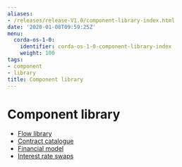 ```yaml
---
aliases:
- /releases/release-V1.0/component-library-index.html
date: '2020-01-08T09:59:25Z'
menu:
  corda-os-1-0:
    identifier: corda-os-1-0-component-library-index
    weight: 100
tags:
- component
- library
title: Component library
---
```



# Component library



* [Flow library](flow-library.md)
* [Contract catalogue](contract-catalogue.md)
* [Financial model](financial-model.md)
* [Interest rate swaps](contract-irs.md)



